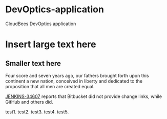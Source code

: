 # DevOptics-application
CloudBees DevOptics application

# Insert large text here
## Smaller text here

Four score and seven years ago, our fathers brought forth upon this continent a new nation, conceived in liberty and dedicated to the proposition that all men are created equal.

[JENKINS-34607](https://issues.jenkins-ci.org/browse/JENKINS-34607) reports that Bitbucket did not provide change links, while GitHub and others did.

test1.
test2.
test3.
test4.
test5.
